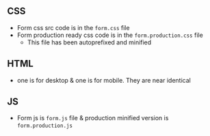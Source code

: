 ## CSS

- Form css src code is in the `form.css` file
- Form production ready css code is in the `form.production.css` file
  - This file has been autoprefixed and minified

## HTML

- one is for desktop & one is for mobile. They are near identical

## JS

- Form js is `form.js` file & production minified version is `form.production.js`
